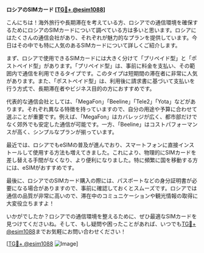 **ロシアのSIMカード [[TG💪+ @esim1088](https://t.me/s/esim1088)]**

こんにちは！海外旅行や長期滞在を考えている方、ロシアでの通信環境を確保するためにロシアのSIMカードについて調べている方は多いと思います。ロシアにはたくさんの通信会社があり、それぞれが魅力的なプランを提供しています。今日はその中でも特に人気のあるSIMカードについて詳しくご紹介します。

まず、ロシアで使用できるSIMカードには大きく分けて「プリペイド型」と「ポストペイド型」があります。「プリペイド型」は、事前に料金を支払い、その範囲内で通信を利用できるタイプです。このタイプは短期間の滞在者に非常に人気があります。また、「ポストペイド型」は、利用後に請求書に基づいて支払いを行う方式で、長期滞在者やビジネス目的の方におすすめです。

代表的な通信会社としては、「MegaFon」「Beeline」「Tele2」「Yota」などがあります。それぞれ異なる特徴を持っていますので、自分の用途や予算に合わせて選ぶことが重要です。例えば、「MegaFon」はカバレッジが広く、都市部だけでなく郊外でも安定した通信が可能です。一方、「Beeline」はコストパフォーマンスが高く、シンプルなプランが揃っています。

最近では、ロシアでもeSIMの普及が進んでおり、スマートフォンに直接インストールして使用する方法も増えてきました。これにより、物理的にSIMカードを差し替える手間がなくなり、より便利になりました。特に頻繁に国を移動する方には、eSIMがおすすめです。

最後に、ロシアでのSIMカード購入の際には、パスポートなどの身分証明書が必要になる場合がありますので、事前に確認しておくとスムーズです。ロシアでは通信の品質が非常に高いので、滞在中のコミュニケーションや観光情報の取得に大変役立ちますよ！

いかがでしたか？ロシアでの通信環境を整えるために、ぜひ最適なSIMカードを見つけてくださいね。そして、もし疑問や困ったことがあれば、いつでも[TG💪+ @esim1088](https://t.me/s/esim1088)までお気軽にお問い合わせください！

[[TG💪+ @esim1088](https://t.me/s/esim1088) ![Image](https://i.postimg.cc/Y0z9fWf4/image.png)]